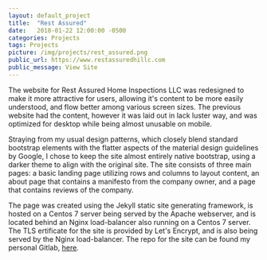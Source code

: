 ```yaml
---
layout: default_project
title:  "Rest Assured"
date:   2018-01-22 12:00:00 -0500
categories: Projects
tags: Projects
picture: /img/projects/rest_assured.png
public_url: https://www.restassuredhillc.com
public_message: View Site
---
```


The website for Rest Assured Home Inspections LLC was redesigned to make it more
attractive for users, allowing it's content to be more easily understood, and
flow better among various screen sizes. The previous website had the content,
however it was laid out in lack luster way, and was optimized for desktop while
being almost unusable on mobile.

Straying from my usual design patterns, which closely blend standard bootstrap
elements with the flatter aspects of the material design guidelines by Google, I
chose to keep the site almost entirely native bootstrap, using a darker theme to
align with the original site. The site consists of three main pages: a basic
landing page utilizing rows and columns to layout content, an about page that
contains a manifesto from the company owner, and a page that contains reviews of
the company.

The page was created using the Jekyll static site generating framework, is
hosted on a Centos 7 server being served by the Apache webserver, and is located
behind an Nginx load-balancer also running on a Centos 7 server. The TLS
ertificate for the site is provided by Let's Encrypt, and is also being served
by the Nginx load-balancer. The repo for the site can be found my personal
Gitlab, [here](http://gitlab.doug-skinner.com/root/restassured).
